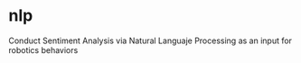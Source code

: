 # nlp
Conduct Sentiment Analysis via Natural Languaje Processing as an input for robotics behaviors
